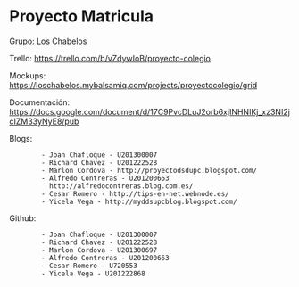 Proyecto Matricula 
==========================
Grupo: 		Los Chabelos

Trello: 	https://trello.com/b/vZdywIoB/proyecto-colegio

Mockups: 	https://loschabelos.mybalsamiq.com/projects/proyectocolegio/grid

Documentación:	https://docs.google.com/document/d/17C9PvcDLuJ2orb6xjINHNIKj_xz3NI2jcIZM33yNyE8/pub

Blogs:
	
			- Joan Chafloque - U201300007
			- Richard Chavez - U201222528
			- Marlon Cordova - http://proyectodsdupc.blogspot.com/
			- Alfredo Contreras - U201200663
			  http://alfredocontreras.blog.com.es/
			- Cesar Romero - http://tips-en-net.webnode.es/
			- Yicela Vega - http://myddsupcblog.blogspot.com/

	

Github: 

			- Joan Chafloque - U201300007
			- Richard Chavez - U201222528
			- Marlon Cordova - U201300697
			- Alfredo Contreras - U201200663
			- Cesar Romero - U720553
			- Yicela Vega - U201222868
